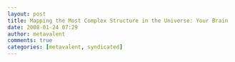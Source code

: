 ```yaml
---
layout: post
title: Mapping the Most Complex Structure in the Universe: Your Brain
date: 2008-01-24 07:29
author: metavalent
comments: true
categories: [metavalent, syndicated]
---
```


